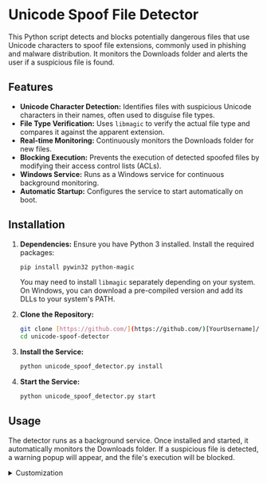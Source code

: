 # Unicode Spoof File Detector

This Python script detects and blocks potentially dangerous files that use Unicode characters to spoof file extensions, commonly used in phishing and malware distribution. It monitors the Downloads folder and alerts the user if a suspicious file is found.

## Features

*   **Unicode Character Detection:** Identifies files with suspicious Unicode characters in their names, often used to disguise file types.
*   **File Type Verification:** Uses `libmagic` to verify the actual file type and compares it against the apparent extension.
*   **Real-time Monitoring:** Continuously monitors the Downloads folder for new files.
*   **Blocking Execution:** Prevents the execution of detected spoofed files by modifying their access control lists (ACLs).
*   **Windows Service:** Runs as a Windows service for continuous background monitoring.
*   **Automatic Startup:** Configures the service to start automatically on boot.

## Installation

1.  **Dependencies:** Ensure you have Python 3 installed. Install the required packages:

    ```bash
    pip install pywin32 python-magic
    ```

    You may need to install `libmagic` separately depending on your system. On Windows, you can download a pre-compiled version and add its DLLs to your system's PATH.

2.  **Clone the Repository:**

    ```bash
    git clone [https://github.com/](https://github.com/)[YourUsername]/unicode-spoof-detector.git
    cd unicode-spoof-detector
    ```

3.  **Install the Service:**

    ```bash
    python unicode_spoof_detector.py install
    ```

4.  **Start the Service:**

    ```bash
    python unicode_spoof_detector.py start
    ```

## Usage

The detector runs as a background service. Once installed and started, it automatically monitors the Downloads folder. If a suspicious file is detected, a warning popup will appear, and the file's execution will be blocked.

<details>
<summary>Customization</summary>

*   **`suspicious_unicode_patterns`:** You can modify the regular expressions in this list within the `UnicodeSpoofDetector` class to refine the Unicode character detection.
*   **`dangerous_extensions`:** This list contains the file extensions considered potentially dangerous. You can add or remove extensions as needed.
*   **`download_folder`:** The default monitored folder is the user's Downloads directory. You can change this by passing a different path to the `UnicodeSpoofDetector` constructor.

```python
class UnicodeSpoofDetector:
    def __init__(self, download_folder=None):
        self.download_folder = download_folder or os.path.expanduser('~\\Downloads')
        self.suspicious_unicode_patterns = [
            r'[\u200B-\u200D\u2060\u2061\u2062\u2063\u2064]', # Zero-width spaces and other invisible characters
            r'[\u202A-\u202E]', # Right-to-left and left-to-right overrides
            r'[^\x00-\x7F]', # Any character outside basic ASCII
            r'[\u2028\u2029]', # Line and paragraph separators
            r'[\uFFF0-\uFFFF]', # Specials
            r'[\u061C]' # Arabic Letter Mark
        ]
        self.dangerous_extensions = [
            '.exe', '.bat', '.cmd', '.vbs', '.ps1',
            '.msi', '.scr', '.jar', '.js', '.pif', '.cpl' #Added more
        ]
        # ... rest of the class

